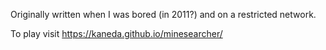 Originally written when I was bored (in 2011?) and on a restricted network.

To play visit https://kaneda.github.io/minesearcher/
